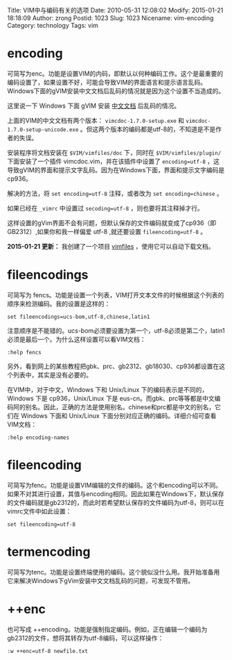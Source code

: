 Title: VIM中与编码有关的选项
Date: 2010-05-31 12:08:02
Modify: 2015-01-21 18:18:09
Author: zrong
Postid: 1023
Slug: 1023
Nicename: vim-encoding
Category: technology
Tags: vim

# encoding

可简写为enc。功能是设置VIM的内码，即默认以何种编码工作。这个是最重要的编码设置了，如果设置不好，可能会导致VIM的界面语言和提示语言乱码。Windows下面的gVIM安装中文文档后乱码的情况就是因为这个设置不当造成的。

这里说一下 Windows 下面 gVIM 安装 [中文文档][2] 后乱码的情况。<!--more-->

上面的VIM的中文文档有两个版本： `vimcdoc-1.7.0-setup.exe` 和 `vimcdoc-1.7.0-setup-unicode.exe` 。但这两个版本的编码都是utf-8的，不知道是不是作者的失误。

安装程序将文档安装在 `$VIM/vimfiles/doc` 下，同时在 `$VIM/vimfiles/plugin/` 下面安装了一个插件 vimcdoc.vim，并在该插件中设置了 `encoding=utf-8` ，这导致gVIM的界面和提示文字乱码。因为在Windows下面，界面和提示文字编码是cp936。

解决的方法，将 `set encoding=utf-8` 注释，或者改为 `set encoding=chinese` 。

如果已经在 `_vimrc` 中设置过 `secoding=utf-8` ，则也要将其注释掉才行。

这样设置的gVim界面不会有问题，但默认保存的文件编码就变成了cp936（即GB2312）,如果你和我一样偏爱 utf-8 ,就还要设置 `fileencoding=utf-8` 。

**2015-01-21 更新：** 我创建了一个项目 [vimfiles][1] ，使用它可以自动下载文档。

# fileencodings

可简写为 fencs。功能是设置一个列表，VIM打开文本文件的时候根据这个列表的顺序来检测编码。我的设置是这样的：

	set fileencodings=ucs-bom,utf-8,chinese,latin1

注意顺序是不能错的。ucs-bom必须要设置为第一个，utf-8必须是第二个，latin1必须是最后一个。为什么这样设置可以看VIM文档：

	:help fencs

另外，看到网上的某些教程把gbk、prc、gb2312、gb18030、cp936都设置在这个列表中，其实是没有必要的。

在VIM中，对于中文，Windows 下和 Unix/Linux 下的编码表示是不同的，Windows 下是 cp936，Unix/Linux 下是 eus-cn。而gbk、prc等等都是中文编码阿的别名。因此，正确的方法是使用别名。chinese和prc都是中文的别名，它们在 Windows 下面和 Unix/Linux 下面分别对应正确的编码。详细介绍可查看VIM文档：

	:help encoding-names

# fileencoding

可简写为fenc。功能是设置VIM编辑的文件的编码。这个和encoding可以不同。如果不对其进行设置，其值与encoding相同。因此如果在Windows下，默认保存的文件编码就是gb2312的，而此时若希望默认保存的文件编码为utf-8，则可以在vimrc文件中如此设置：

	set fileencoding=utf-8

# termencoding

可简写为tenc。功能是设置终端使用的编码。这个貌似没什么用。我开始准备用它来解决Windows下gVim安装中文文档乱码的问题，可发现不管用。

# ++enc

也可写成 ++encoding。功能是强制指定编码。例如，正在编辑一个编码为gb2312的文件，想将其转存为utf-8编码，可以这样操作：

	:w ++enc=utf-8 newfile.txt

[1]: http://github.com/zrong/vimfiles
[2]: http://sourceforge.net/projects/vimcdoc/files/
